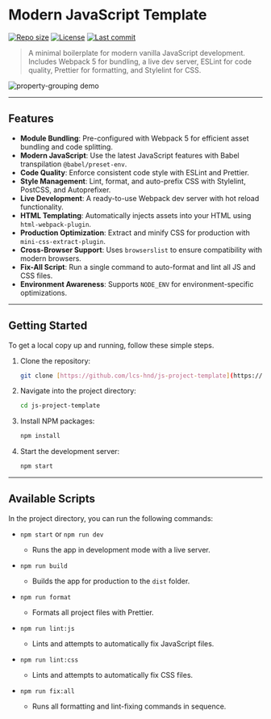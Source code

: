 # Modern JavaScript Template

[![Repo size](https://img.shields.io/github/repo-size/lcs-hnd/js-project-template)](https://github.com/lcs-hnd/js-project-template)
[![License](https://img.shields.io/github/license/lcs-hnd/js-project-template)](https://github.com/lcs-hnd/js-project-template)
[![Last commit](https://img.shields.io/github/last-commit/lcs-hnd/js-project-template)](https://github.com/lcs-hnd/js-project-template)

> A minimal boilerplate for modern vanilla JavaScript development. Includes Webpack 5 for bundling, a live dev server, ESLint for code quality, Prettier for formatting, and Stylelint for CSS.


![property-grouping demo](https://github.com/user-attachments/assets/e9a67a22-d0a4-4237-9697-e50aaad1a7db)

---

## Features

- **Module Bundling**: Pre-configured with Webpack 5 for efficient asset bundling and code splitting.
- **Modern JavaScript**: Use the latest JavaScript features with Babel transpilation `@babel/preset-env`.
- **Code Quality**: Enforce consistent code style with ESLint and Prettier.
- **Style Management**: Lint, format, and auto-prefix CSS with Stylelint, PostCSS, and Autoprefixer.
- **Live Development**: A ready-to-use Webpack dev server with hot reload functionality.
- **HTML Templating**: Automatically injects assets into your HTML using `html-webpack-plugin`.
- **Production Optimization**: Extract and minify CSS for production with `mini-css-extract-plugin`.
- **Cross-Browser Support**: Uses `browserslist` to ensure compatibility with modern browsers.
- **Fix-All Script**: Run a single command to auto-format and lint all JS and CSS files.
- **Environment Awareness**: Supports `NODE_ENV` for environment-specific optimizations.

---

## Getting Started

To get a local copy up and running, follow these simple steps.

1.  Clone the repository:
    ```bash
    git clone [https://github.com/lcs-hnd/js-project-template](https://github.com/lcs-hnd/js-project-template)
    ```
2.  Navigate into the project directory:
    ```bash
    cd js-project-template
    ```
3.  Install NPM packages:
    ```bash
    npm install
    ```
4.  Start the development server:
    ```bash
    npm start
    ```

---

## Available Scripts

In the project directory, you can run the following commands:

- `npm start` or `npm run dev`
  - Runs the app in development mode with a live server.

- `npm run build`
  - Builds the app for production to the `dist` folder.

- `npm run format`
  - Formats all project files with Prettier.

- `npm run lint:js`
  - Lints and attempts to automatically fix JavaScript files.

- `npm run lint:css`
  - Lints and attempts to automatically fix CSS files.

- `npm run fix:all`
  - Runs all formatting and lint-fixing commands in sequence.
